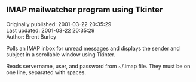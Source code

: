 ## IMAP mailwatcher program using Tkinter  
Originally published: 2001-03-22 20:35:29  
Last updated: 2001-03-22 20:35:29  
Author: Brent Burley  
  
Polls an IMAP inbox for unread messages and displays the sender
and subject in a scrollable window using Tkinter.

Reads servername, user, and password from ~/.imap file.  They must be
on one line, separated with spaces.